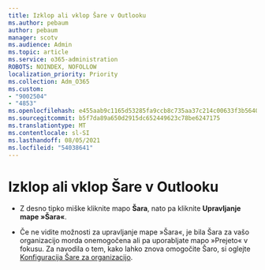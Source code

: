 ```yaml
---
title: Izklop ali vklop Šare v Outlooku
ms.author: pebaum
author: pebaum
manager: scotv
ms.audience: Admin
ms.topic: article
ms.service: o365-administration
ROBOTS: NOINDEX, NOFOLLOW
localization_priority: Priority
ms.collection: Adm_O365
ms.custom:
- "9002504"
- "4853"
ms.openlocfilehash: e455aab9c1165d53285fa9ccb8c735aa37c214c00633f3b5640a2583dee53226
ms.sourcegitcommit: b5f7da89a650d2915dc652449623c78be6247175
ms.translationtype: MT
ms.contentlocale: sl-SI
ms.lasthandoff: 08/05/2021
ms.locfileid: "54038641"
---
```

# <a name="turn-off-or-on-clutter-in-outlook"></a>Izklop ali vklop Šare v Outlooku

- Z desno tipko miške kliknite mapo **Šara**, nato pa kliknite **Upravljanje mape »Šara«**. 

- Če ne vidite možnosti za upravljanje mape »Šara«, je bila Šara za vašo organizacijo morda onemogočena ali pa uporabljate mapo »Prejeto« v fokusu. Za navodila o tem, kako lahko znova omogočite Šaro, si oglejte [Konfiguracija Šare za organizacijo](https://support.office.com/article/832276bd-d024-47b6-a80a-a6b884907a5b?wt.mc_id=SCL_a9c72a77-1bc4-40e6-ba6d-103c1d1aba4c_AdmHlp).
